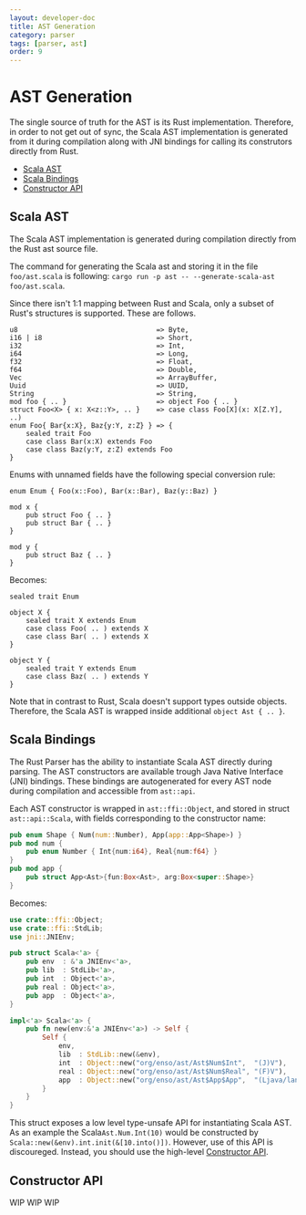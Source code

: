 ```yaml
---
layout: developer-doc
title: AST Generation
category: parser
tags: [parser, ast]
order: 9
---
```


# AST Generation

The single source of truth for the AST is its Rust implementation. Therefore, in
order to not get out of sync, the Scala AST implementation is generated from it
during compilation along with JNI bindings for calling its construtors directly
from Rust.

<!-- MarkdownTOC levels="2,3" autolink="true" -->

- [Scala AST](#scala-ast)
- [Scala Bindings](#scala-bindings)
- [Constructor API](#constructor-api)

<!-- /MarkdownTOC -->

## Scala AST 

The Scala AST implementation is generated during compilation directly from the Rust ast source file.

The command for generating the Scala ast and storing it in the file
`foo/ast.scala` is following:
`cargo run -p ast -- --generate-scala-ast foo/ast.scala`.

Since there isn't 1:1 mapping between Rust and Scala, only a subset of Rust's
structures is supported. These are follows.


```
u8                                  => Byte,
i16 | i8                            => Short,
i32                                 => Int,
i64                                 => Long,
f32                                 => Float,
f64                                 => Double,
Vec                                 => ArrayBuffer,
Uuid                                => UUID,
String                              => String,
mod foo { .. }                      => object Foo { .. }
struct Foo<X> { x: X<z::Y>, .. }    => case class Foo[X](x: X[Z.Y], ..)
enum Foo{ Bar{x:X}, Baz{y:Y, z:Z} } => {
    sealed trait Foo
    case class Bar(x:X) extends Foo
    case class Baz(y:Y, z:Z) extends Foo
}
```

Enums with unnamed fields have the following special conversion rule:


```
enum Enum { Foo(x::Foo), Bar(x::Bar), Baz(y::Baz) }

mod x {
    pub struct Foo { .. }
    pub struct Bar { .. }
}

mod y {
    pub struct Baz { .. }
}
```

Becomes:

```
sealed trait Enum

object X {
    sealed trait X extends Enum
    case class Foo( .. ) extends X
    case class Bar( .. ) extends X
}

object Y {
    sealed trait Y extends Enum
    case class Baz( .. ) extends Y
}
```

Note that in contrast to Rust, Scala doesn't support types outside objects.
Therefore, the Scala AST is wrapped inside additional `object Ast { .. }`.

## Scala Bindings

The Rust Parser has the ability to instantiate Scala AST directly during parsing.
The AST constructors are available trough Java Native Interface (JNI) bindings.
These bindings are autogenerated for every AST node during compilation and accessible
from `ast::api`. 

Each AST constructor is wrapped in `ast::ffi::Object`, and stored in struct 
`ast::api::Scala`, with fields corresponding to the constructor name:

```rust
pub enum Shape { Num(num::Number), App(app::App<Shape>) }
pub mod num {
    pub enum Number { Int{num:i64}, Real{num:f64} }
}
pub mod app {
    pub struct App<Ast>{fun:Box<Ast>, arg:Box<super::Shape>}
}
```

Becomes:

```rust
use crate::ffi::Object;
use crate::ffi::StdLib; 
use jni::JNIEnv;

pub struct Scala<'a> {
    pub env  : &'a JNIEnv<'a>,
    pub lib  : StdLib<'a>,
    pub int  : Object<'a>,
    pub real : Object<'a>,
    pub app  : Object<'a>,
}

impl<'a> Scala<'a> {
    pub fn new(env:&'a JNIEnv<'a>) -> Self {
        Self {
            env,
            lib  : StdLib::new(&env),
            int  : Object::new("org/enso/ast/Ast$Num$Int",  "(J)V"),
            real : Object::new("org/enso/ast/Ast$Num$Real", "(F)V"),
            app  : Object::new("org/enso/ast/Ast$App$App",  "(Ljava/lang/Object;Lorg/enso/ast/Ast$Shape;)V"),
        }
    }       
}
```

This struct exposes a low level type-unsafe API for instantiating 
Scala AST. As an example the Scala`Ast.Num.Int(10)` would be constructed by 
`Scala::new(&env).int.init(&[10.into()])`. However, use of this
API is discoureged. Instead, you should use the high-level
[Constructor API](#constructor-api).


## Constructor API 

WIP WIP WIP


